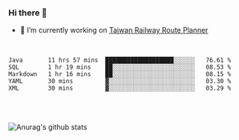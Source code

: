 ### Hi there 👋

- 🔭 I’m currently working on [Taiwan Railway Route Planner](https://github.com/Taiwan-Railway-Route-Planner)

<br/>

<!--START_SECTION:waka-->
```text
Java       11 hrs 57 mins  ███████████████████░░░░░░   76.61 % 
SQL        1 hr 19 mins    ██░░░░░░░░░░░░░░░░░░░░░░░   08.53 % 
Markdown   1 hr 16 mins    ██░░░░░░░░░░░░░░░░░░░░░░░   08.15 % 
YAML       30 mins         ▓░░░░░░░░░░░░░░░░░░░░░░░░   03.30 % 
XML        30 mins         ▓░░░░░░░░░░░░░░░░░░░░░░░░   03.29 % 
```
<!--END_SECTION:waka-->

<br/>
<br/>

![Anurag's github stats](https://github-readme-stats.vercel.app/api?username=DepickereSven&show_icons=true&theme=tokyonight)



<!--
**DepickereSven/DepickereSven** is a ✨ _special_ ✨ repository because its `README.md` (this file) appears on your GitHub profile.

Here are some ideas to get you started:

- 🔭 I’m currently working on ...
- 🌱 I’m currently learning ...
- 👯 I’m looking to collaborate on ...
- 🤔 I’m looking for help with ...
- 💬 Ask me about ...
- 📫 How to reach me: ...
- 😄 Pronouns: ...
- ⚡ Fun fact: ...
-->
